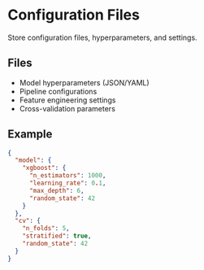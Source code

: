 # Configuration Files

Store configuration files, hyperparameters, and settings.

## Files

- Model hyperparameters (JSON/YAML)
- Pipeline configurations
- Feature engineering settings
- Cross-validation parameters

## Example

```json
{
  "model": {
    "xgboost": {
      "n_estimators": 1000,
      "learning_rate": 0.1,
      "max_depth": 6,
      "random_state": 42
    }
  },
  "cv": {
    "n_folds": 5,
    "stratified": true,
    "random_state": 42
  }
}
```

